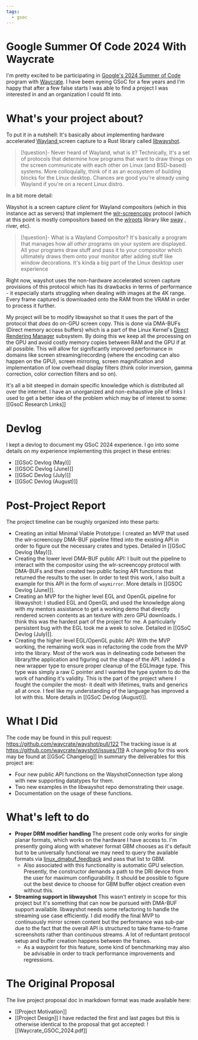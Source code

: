 ```yaml
---
tags:
  - gsoc
---
```


# Google Summer Of Code 2024 With Waycrate

I'm pretty excited to be participating in [Google's 2024 Summer of Code ](https://en.wikipedia.org/wiki/Google_Summer_of_Code)program with [Waycrate](https://waycrate.github.io/index.html). I have been eyeing GSoC for a few years and I'm happy that after a few false starts I was able to find a project I was interested in and an organization I could fit into.

# What's your project about?
To put it in a nutshell: It's basically about implementing hardware accelerated [Wayland ](https://en.wikipedia.org/wiki/Wayland_(protocol))screen capture to a Rust library called [libwayshot](https://github.com/waycrate/wayshot). 

> [!question]- Never heard of Wayland, what is it?
> Technically, It's a set of protocols that determine how programs that want to draw things on the screen communicate with each other on Linux (and BSD-based) systems. More colloquially, think of it as an ecosystem of building blocks for the Linux desktop. Chances are good you're already using Wayland if you're on a recent Linux distro. 

In a bit more detail: 

Wayshot is a screen capture *client* for Wayland compositors (which in this instance act as servers) that implement the [wlr-screencopy](https://wayland.app/protocols/wlr-screencopy-unstable-v1)  protocol (which at this point is mostly compositors based on the [wlroots](https://github.com/swaywm/wlroots) library like [sway](https://en.wikipedia.org/wiki/Sway_(window_manager)) , river, etc).
> [!question]- What is a Wayland Compositor? 
> It's basically a program that manages how all *other* programs on your system are displayed. All your programs draw stuff and pass it to your compositor which ultimately draws them onto your monitor after adding stuff like window decorations. It's kinda a big part of the Linux desktop user experience

Right now, wayshot uses the non-hardware accelerated screen capture provisions of this protocol which has its drawbacks in terms of performance - it especially starts struggling when dealing with images at the 4K range. Every frame captured is downloaded onto the RAM from the VRAM in order to process it further.

My project will be to modify libwayshot so that it uses the part of the protocol that *does* do on-GPU screen copy. This is done via  DMA-BUFs (Direct memory access buffers) which is a part of the Linux Kernel's [Direct Rendering Manager](https://en.wikipedia.org/wiki/Direct_Rendering_Manager) subsystem. By doing this we keep all the processing on the GPU and avoid costly memory copies between RAM and the GPU if at all possible. This will allow for significantly improved performance in domains like screen streaming/recording (where the encoding can also happen on the GPU), screen mirroring, screen magnification and implementation of low overhead display filters (think color inversion, gamma correction, color correction filters and so on). 

It's all a bit steeped in domain specific knowledge which is distributed all over the internet. I have an unorganized and non-exhaustive pile of links I used to get a better idea of the problem which may be of interest to some:  [[GsoC Research Links]]

# Devlog
I kept a devlog to document my GSoC 2024 experience. I go into some details  on my experience implementing this project in these entries:
- [[GSoC Devlog (May)]]
- [[GSOC Devlog (June)]]
- [[GSoC Devlog (July)]]
- [[GSoC Devlog (August)]]
# Post-Project Report
The project timeline can be roughly organized into these parts:
- Creating an initial Minimal Viable Prototype: I created an MVP that used the wlr-screencopy DMA-BUF pipeline fitted into the existing API in order to figure out the necessary crates and types. Detailed in [[GSoC Devlog (May)]].
- Creating the lower level DMA-BUF public API: I built out the pipeline to interact with the compositor using the wlr-screencopy protocol with DMA-BUFs and then created two public facing API functions that returned the results to the user. In order to test this work, I also built a example for this API in the form of `waymirror`. More details in [[GSOC Devlog (June)]].
- Creating an MVP for the higher level EGL and OpenGL pipeline for libwayshot: I studied EGL and OpenGL and used the knowledge along with my mentors assistance to get a working demo that directly rendered screen contents as an texture with zero GPU downloads. I think this was the hardest part of the project for me. A particularly persistent bug with the EGL took me a week to solve. Detailed in [[GSoC Devlog (July)]].
- Creating the higher level EGL/OpenGL public API: With the  MVP working, the remaining work was in refactoring the code from the MVP into the library. Most of the work was in delineating code between the library/the application and figuring out the shape of the API. I added a new wrapper type to ensure proper cleanup of the EGLImage type. This type was simply a raw C pointer and I wanted the type system to do the work of handling it's validity. This is the part of the project where I fought the compiler the most- it dealt with lifetimes, traits and generics all at once. I feel like my understanding of the language has improved a lot with this. More details in [[GSoC Devlog (August)]].
# What I Did
The code may be found in this pull request: https://github.com/waycrate/wayshot/pull/122
The tracking issue is at https://github.com/waycrate/wayshot/issues/119
A changelog for this work may be found at [[GSoC Changelog]]
In summary the deliverables for this project are:
- Four new public API functions on the WayshotConnection type along with new supporting datatypes for them.
- Two new examples in the libwayshot repo demonstrating their usage.
- Documentation on the usage of these functions.
# What's left to do
- **Proper DRM modifier handling**  The present code only works for single planar formats, which works on the hardware I have access to. I'm presently going along with whatever format GBM chooses as it's default but to be universally functional we may need to query the available formats via [linux_dmabuf_feedback](https://wayland.app/protocols/linux-dmabuf-v1#zwp_linux_dmabuf_feedback_v1) and pass that list to GBM. 
	- Also associated with this functionality is automatic GPU selection. Presently, the constructor demands a path to the DRI device from the user for maximum configurability. It should be possible to figure out the best device to choose for GBM buffer object creation even without this. 
- **Streaming support in libwayshot** This wasn't entirely in scope for this project but it's something that can now be pursued with DMA-BUF support available. libwayshot needs some refactoring to handle the streaming use case efficiently. I did modify the final MVP to continuously mirror screen content but the performance was sub-par due to the fact that the overall API is structured to take frame-to-frame screenshots rather than continuous streams. A lot of reduntant protocol setup and buffer creation happens between the frames.   
	- As a waypoint for this feature, some kind of benchmarking may also be advisable in order to track performance improvements and regressions.
# The Original Proposal
The live project proposal doc in markdown format was made available here:
- [[Project Motivation]]
- [[Project Design]]
I have redacted the first and last pages but this is otherwise identical to the proposal that got accepted:
![[Waycrate_GSOC_2024.pdf]]
